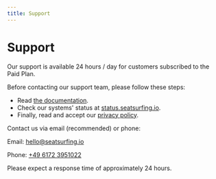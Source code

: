 ```yaml
---
title: Support
---
```


# Support

Our support is available 24 hours / day for customers subscribed to the Paid Plan.

Before contacting our support team, please follow these steps:

* Read [the documentation](/docs/).
* Check our systems' status at [status.seatsurfing.io](https://status.seatsurfing.io).
* Finally, read and accept our [privacy policy](/privacy-policy).

Contact us via email (recommended) or phone:

Email: hello@seatsurfing.io

Phone: <a href="tel:+4961723951022">+49 6172 3951022</a>

Please expect a response time of approximately 24 hours.